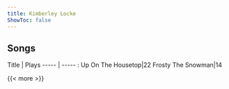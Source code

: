 ```yaml
---
title: Kimberley Locke
ShowToc: false
---
```


## Songs
Title | Plays 
----- | ----- : 
Up On The Housetop|22
Frosty The Snowman|14

{{< more >}}